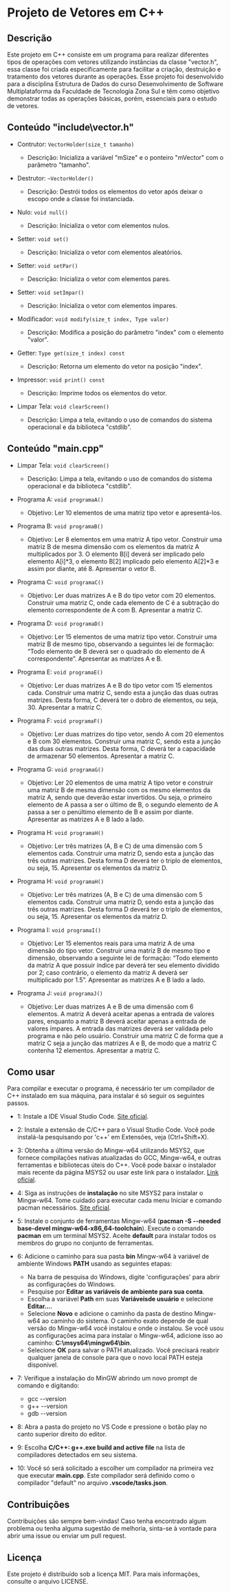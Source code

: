 # Projeto de Vetores em C++

## Descrição
Este projeto em C++ consiste em um programa para realizar diferentes tipos de operações com vetores utilizando instâncias da classe "vector.h", essa classe foi criada especificamente para facilitar a criação, destruição e tratamento dos vetores durante as operações. Esse projeto foi desenvolvido para a disciplina Estrutura de Dados do curso Desenvolvimento de Software Multiplataforma da Faculdade de Tecnologia Zona Sul e têm como objetivo demonstrar todas as operações básicas, porém, essenciais para o estudo de vetores.

## Conteúdo "include\vector.h"
- Contrutor: `VectorHolder(size_t tamanho)`
    - Descrição: Inicializa a variável "mSize" e o ponteiro "mVector" com o parâmetro "tamanho".

- Destrutor: `~VectorHolder()`
    - Descrição: Destrói todos os elementos do vetor após deixar o escopo onde a classe foi instanciada.

- Nulo: `void null()`
    - Descrição: Inicializa o vetor com elementos nulos.

- Setter: `void set()`
    - Descrição: Inicializa o vetor com elementos aleatórios.

- Setter: `void setPar()`
    - Descrição: Inicializa o vetor com elementos pares.

- Setter: `void setImpar()`
    - Descrição: Inicializa o vetor com elementos ímpares.

- Modificador: `void modify(size_t index, Type valor)`
    - Descrição: Modifica a posição do parâmetro "index" com o elemento "valor".

- Getter: `Type get(size_t index) const`
    - Descrição: Retorna um elemento do vetor na posição "index".

- Impressor: `void print() const`
    - Descrição: Imprime todos os elementos do vetor.

- Limpar Tela: `void clearScreen()`
    - Descrição: Limpa a tela, evitando o uso de comandos do sistema operacional e da biblioteca "cstdlib".

## Conteúdo "main.cpp"
- Limpar Tela: `void clearScreen()`
    - Descrição: Limpa a tela, evitando o uso de comandos do sistema operacional e da biblioteca "cstdlib".

- Programa A: `void programaA()`
    - Objetivo: Ler 10 elementos de uma matriz tipo vetor e apresentá-los.

- Programa B: `void programaB()`
    - Objetivo: Ler 8 elementos em uma matriz A tipo vetor. Construir uma matriz B de mesma dimensão com os elementos da matriz A multiplicados por 3. O elemento B[i] deverá ser implicado pelo elemento A[i]*3, o elemento B[2] implicado pelo elemento A[2]*3 e assim por diante, até 8. Apresentar o vetor B.

- Programa C: `void programaC()`
    - Objetivo: Ler duas matrizes A e B do tipo vetor com 20 elementos. Construir uma matriz C, onde cada elemento de C é a subtração do elemento correspondente de A com B. Apresentar a matriz C.

- Programa D: `void programaD()`
    - Objetivo: Ler 15 elementos de uma matriz tipo vetor. Construir uma matriz B de mesmo tipo, observando a seguintes lei de formação: “Todo elemento de B deverá ser o quadrado do elemento de A correspondente”. Apresentar as matrizes A e B.

- Programa E: `void programaE()`
    - Objetivo: Ler duas matrizes A e B do tipo vetor com 15 elementos cada. Construir uma matriz C, sendo esta a junção das duas outras matrizes. Desta forma, C deverá ter o dobro de elementos, ou seja, 30. Apresentar a matriz C.

- Programa F: `void programaF()`
    - Objetivo: Ler duas matrizes do tipo vetor, sendo A com 20 elementos e B com 30 elementos. Construir uma matriz C, sendo esta a junção das duas outras matrizes. Desta forma, C deverá ter a capacidade de armazenar 50 elementos. Apresentar a matriz C.

- Programa G: `void programaG()`
    - Objetivo: Ler 20 elementos de uma matriz A tipo vetor e construir uma matriz B de mesma dimensão com os mesmo elementos da matriz A, sendo que deverão estar invertidos. Ou seja, o primeiro elemento de A passa a ser o último de B, o segundo elemento de A passa a ser o penúltimo elemento de B e assim por diante. Apresentar as matrizes A e B lado a lado.

- Programa H: `void programaH()`
    - Objetivo: Ler três matrizes (A, B e C) de uma dimensão com 5 elementos cada. Construir uma matriz D, sendo esta a junção das três outras matrizes. Desta forma D deverá ter o triplo de elementos, ou seja, 15. Apresentar os elementos da matriz D.

- Programa H: `void programaH()`
    - Objetivo: Ler três matrizes (A, B e C) de uma dimensão com 5 elementos cada. Construir uma matriz D, sendo esta a junção das três outras matrizes. Desta forma D deverá ter o triplo de elementos, ou seja, 15. Apresentar os elementos da matriz D.

- Programa I: `void programaI()`
    - Objetivo: Ler 15 elementos reais para uma matriz A de uma dimensão do tipo vetor. Construir uma matriz B de mesmo tipo e dimensão, observando a seguinte lei de formação: “Todo elemento da matriz A que possuir índice par deverá ter seu elemento dividido por 2; caso contrário, o elemento da matriz A deverá ser multiplicado por 1.5”. Apresentar as matrizes A e B lado a lado.

- Programa J: `void programaJ()`
    - Objetivo: Ler duas matrizes A e B de uma dimensão com 6 elementos. A matriz A deverá aceitar apenas a entrada de valores pares, enquanto a matriz B deverá aceitar apenas a entrada de valores ímpares. A entrada das matrizes deverá ser validada pelo programa e não pelo usuário. Construir uma matriz C de forma que a matriz C seja a junção das matrizes A e B, de modo que a matriz C contenha 12 elementos. Apresentar a matriz C.

## Como usar
Para compilar e executar o programa, é necessário ter um compilador de C++ instalado em sua máquina, para instalar é só seguir os seguintes passos.
    
- 1: Instale a IDE Visual Studio Code. <a href="https://code.visualstudio.com/download">Site oficial</a>.

- 2: Instale a extensão de C/C++ para o Visual Studio Code. Você pode instalá-la pesquisando por 'c++' em Extensões, veja (Ctrl+Shift+X).

- 3: Obtenha a última versão do Mingw-w64 utilizando MSYS2, que fornece compilações nativas atualizadas do GCC, Mingw-w64, e outras ferramentas e bibliotecas úteis do C++. Você pode baixar o instalador mais recente da página MSYS2 ou usar este link para o instalador. <a href=https://github.com/msys2/msys2-installer/releases/download/2022-06-03/msys2-x86_64-20220603.exe>Link oficial</a>.

- 4: Siga as instruções de <strong>instalação</strong> no site MSYS2 para instalar o Mingw-w64. Tome cuidado para executar cada menu Iniciar e comando pacman necessários. <a href="https://www.msys2.org/">Site oficial</a>.

- 5: Instale o conjunto de ferramentas Mingw-w64 (<strong>pacman -S --needed base-devel mingw-w64-x86_64-toolchain</strong>). Execute o comando <strong>pacman</strong> em um terminal MSYS2. Aceite <strong>default</strong> para instalar todos os membros do grupo no conjunto de ferramentas.

- 6: Adicione o caminho para sua pasta <strong>bin</strong> Mingw-w64 à variável de ambiente Windows <strong>PATH</strong> usando as seguintes etapas:
    - Na barra de pesquisa do Windows, digite 'configurações' para abrir as configurações do Windows.
    - Pesquise por <strong>Editar as variáveis de ambiente para sua conta</strong>.
    - Escolha a variável <strong>Path</strong> em suas <strong>Variáveis ​​de usuário</strong> e selecione <strong>Editar...</strong>.
    - Selecione <strong>Novo</strong> e adicione o caminho da pasta de destino Mingw-w64 ao caminho do sistema. O caminho exato depende de qual versão do Mingw-w64 você instalou e onde o instalou. Se você usou as configurações acima para instalar o Mingw-w64, adicione isso ao caminho: <strong>C:\msys64\mingw64\bin</strong>.
    - Selecione <strong>OK</strong> para salvar o PATH atualizado. Você precisará reabrir qualquer janela de console para que o novo local PATH esteja disponível.

- 7: Verifique a instalação do MinGW abrindo um novo prompt de comando e digitando: 
    - gcc --version
    - g++ --version
    - gdb --version

- 8: Abra a pasta do projeto no VS Code e pressione o botão play no canto superior direito do editor.

- 9: Escolha <strong>C/C++: g++.exe build and active file</strong> na lista de compiladores detectados em seu sistema.

- 10: Você só será solicitado a escolher um compilador na primeira vez que executar <strong>main.cpp</strong>. Este compilador será definido como o compilador "default" no arquivo <strong>.vscode/tasks.json</strong>.

## Contribuições
Contribuições são sempre bem-vindas! Caso tenha encontrado algum problema ou tenha alguma sugestão de melhoria, sinta-se à vontade para abrir uma issue ou enviar um pull request.

## Licença
Este projeto é distribuído sob a licença MIT. Para mais informações, consulte o arquivo LICENSE.